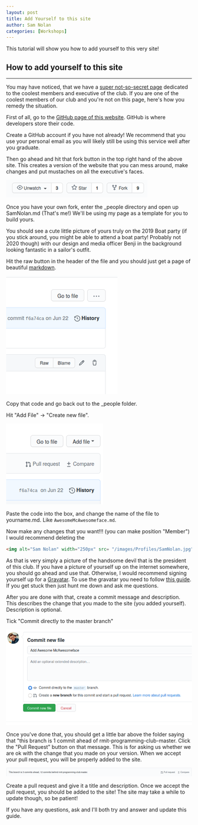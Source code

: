 ```yaml
---
layout: post
title: Add Yourself to this site
author: Sam Nolan
categories: [Workshops]
---
```


This tutorial will show you how to add yourself to this very site!

<!-- more -->


## How to add yourself to this site
-----

You may have noticed, that we have a [super not-so-secret page](/people/) dedicated
to the coolest members and executive of the club. If you are one of the coolest
members of our club and you're not on this page, here's how you remedy the situation.

First of all, go to the [GitHub page of this website](https://github.com/rmit-programming-club/rmit-programming-club.github.io).
GitHub is where developers store their code.

Create a GitHub account if you have not already! We recommend that you use your
personal email as you will likely still be using this service well after you graduate.

Then go ahead and hit that fork button in the top right hand of the above site.
This creates a version of the website that you can mess around, make changes
and put mustaches on all the executive's faces.

![Fork the Repo](/images/AddYourself/Fork.png)

Once you have your own fork, enter the \_people directory and open up SamNolan.md (That's me!)
We'll be using my page as a template for you to build yours.

You should see a cute little picture of yours truly on the 2019 Boat party (if you
stick around, you might be able to attend a boat party! Probably not 2020 though) with 
our design and media officer Benji in the background looking fantastic in a sailor's
outfit.

Hit the raw button in the header of the file and you should just get a page of
beautiful [markdown](https://guides.github.com/features/mastering-markdown/).

![Raw](/images/AddYourself/Raw.png)

Copy that code and go back out to the \_people folder.

Hit "Add File" -> "Create new file".

![Add File](/images/AddYourself/AddFile.png)

Paste the code into the box, and change the name of the file to yourname.md. Like `AwesomeMcAwesomeface.md`.

Now make any changes that you want!!! (you can make position "Member") I would recommend deleting the


```html
<img alt="Sam Nolan" width="250px" src= "/images/Profiles/SamNolan.jpg" />
```

As that is very simply a picture of the handsome devil that is the president of
this club. If you have a picture of yourself up on
the internet somewhere, you should go ahead and use that. Otherwise, I would
recommend signing yourself up for a [Gravatar](https://en.gravatar.com/). To use
the gravatar you need to follow [this guide](https://en.gravatar.com/site/implement/images/).
If you get stuck then just hunt me down and ask me questions.

After you are done with that, create a commit message and description. This
describes the change that you made to the site (you added yourself). Description
is optional.

Tick "Commit directly to the master branch"

![Commit](/images/AddYourself/Commit.png)

Once you've done that, you should get a little bar above the folder saying that
"this branch is 1 commit ahead of rmit-programming-club-master. Click the "Pull
Request" button on that message. This is for asking us whether we are ok with
the change that you made on your version. When we accept your pull request, you
will be properly added to the site.

![Pull Request](/images/AddYourself/PullRequest.png)

Create a pull request and give it a title and description. Once we accept the
pull request, you should be added to the site! The site may take a while to update
though, so be patient!

If you have any questions, ask and I'll both try and answer and update this guide.
